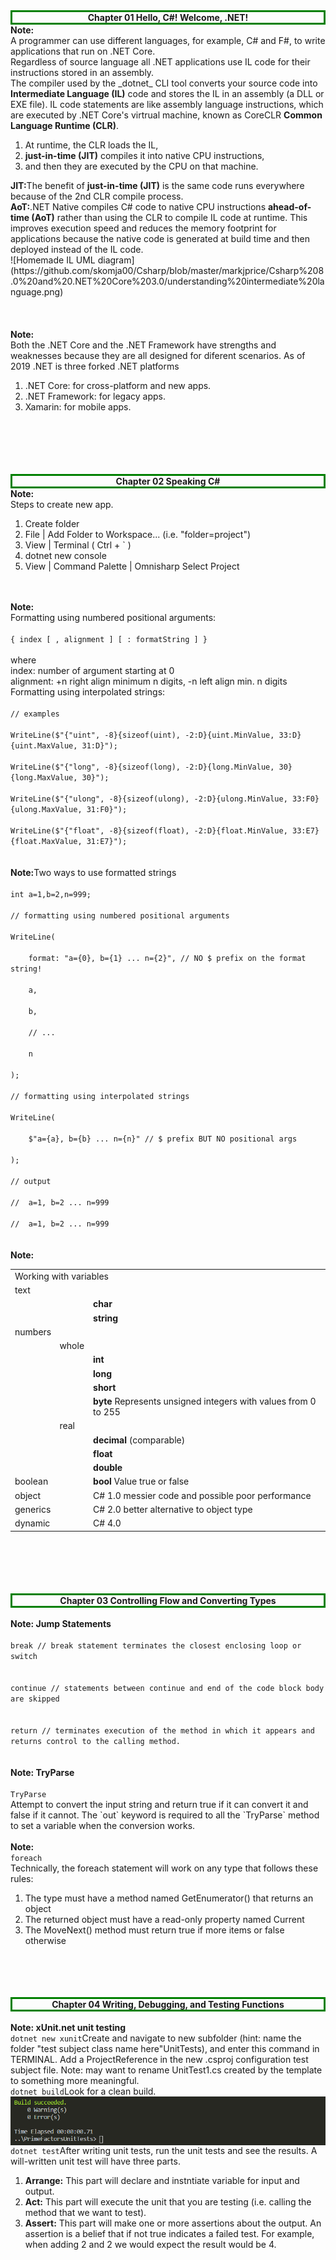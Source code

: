 <!DOCTYPE html>
<html>
<head>
<style>
.center {
  text-align: center;
  border: 3px solid green;
}
</style>
</head>
<body>
<! ––-------------------------------------------------------->
<div class="center">
  <b>Chapter 01 Hello, C#! Welcome, .NET!</b>
</div>
<b>Note:</b><br>
A programmer can use different languages, for example, C# and F#, to write applications that run on .NET Core. <br>Regardless of source language all .NET applications use IL code for their instructions stored in an assembly. <br> The compiler used by the _dotnet_ CLI tool converts your source code into <b>Intermediate Language (IL)</b> code and stores the IL in an assembly (a DLL or EXE file). IL code statements are like assembly language instructions, which are executed by .NET Core's virtrual machine, known as CoreCLR <b>Common Language Runtime (CLR)</b>.
<ol>
	<li>At runtime, the CLR loads the IL, </li>
	<li><b>just-in-time (JIT)</b> compiles it into native CPU instructions, </li>
	<li>and then they are executed by the CPU on that machine.</li>
</ol>
<b>JIT:</b>The benefit of <b>just-in-time (JIT)</b> is the same code runs everywhere because of the 2nd CLR compile process.<br>
<b>AoT:</b>.NET Native compiles C# code to native CPU instructions <b>ahead-of-time (AoT)</b> rather than using the CLR to compile IL code at runtime. This improves execution speed and reduces the memory footprint for applications because the native code is generated at build time and then deployed instead of the IL code. 
<br>
![Homemade IL UML diagram](https://github.com/skomja00/Csharp/blob/master/markjprice/Csharp%208.0%20and%20.NET%20Core%203.0/understanding%20intermediate%20language.png)<br>
<br>
<br><br><b>Note:</b><br>
Both the .NET Core and the .NET Framework have strengths and weaknesses because they are all designed for diferent scenarios. As of 2019 .NET is three forked .NET platforms
<ol>
	<li>.NET Core: for cross-platform and new apps.
	<li>.NET Framework: for legacy apps.
	<li>Xamarin: for mobile apps.
</ol>
<br>
<br>
<br>
<br>
<br>
<! ––-------------------------------------------------------->
<div class="center">
  <b>Chapter 02 Speaking C#</b>
</div>
<b>Note:</b><br>
Steps to create new app.
<ol>
	<li>Create folder<br>
	<li>File | Add Folder to Workspace... (i.e. "folder=project")<br>
	<li>View | Terminal ( Ctrl + ` )<br>
	<li>dotnet new console<br>
	<li>View | Command Palette | Omnisharp Select Project<br>
</ol>
<br>
<br>
<b>Note:</b><br>
Formatting using numbered positional arguments:<br>
<code>
{ index [ , alignment ] [ : formatString ] }<br>
</code>
where<br>
index: number of argument starting at 0<br>
alignment: +n right align minimum n digits, -n left align min. n digits<br>
Formatting using interpolated strings:<br>
<code>
// examples
</code>
<code>
WriteLine($"{"uint", -8}{sizeof(uint), -2:D}{uint.MinValue, 33:D}{uint.MaxValue, 31:D}");
</code>
<code>
WriteLine($"{"long", -8}{sizeof(long), -2:D}{long.MinValue, 30}{long.MaxValue, 30}");
</code>
<code>
WriteLine($"{"ulong", -8}{sizeof(ulong), -2:D}{ulong.MinValue, 33:F0}{ulong.MaxValue, 31:F0}");
</code>
<code>
WriteLine($"{"float", -8}{sizeof(float), -2:D}{float.MinValue, 33:E7}{float.MaxValue, 31:E7}");
</code>
<br>
<br>
<b>Note:</b>Two ways to use formatted strings<br>
<code>
int a=1,b=2,n=999;<br>
// formatting using numbered positional arguments<br>
WriteLine(<br>
&nbsp;&nbsp;&nbsp;&nbsp;format: "a={0}, b={1} ... n={2}", // NO $ prefix on the format string!<br>
&nbsp;&nbsp;&nbsp;&nbsp;a,<br>
&nbsp;&nbsp;&nbsp;&nbsp;b,<br>
&nbsp;&nbsp;&nbsp;&nbsp;// ...<br>
&nbsp;&nbsp;&nbsp;&nbsp;n<br>
);<br>
// formatting using interpolated strings<br>
WriteLine(<br>
&nbsp;&nbsp;&nbsp;&nbsp;$"a={a}, b={b} ... n={n}" // $ prefix BUT NO positional args<br>
);<br>
// output<br>
//  a=1, b=2 ... n=999<br>
//  a=1, b=2 ... n=999
</code>
<br>
<br>
<b>Note:</b>
<table>
<tr>
  <td colspan="3">Working with variables</td>
</tr>
<tr>
    <td colspan="3">text</td>
</tr>
<tr>
    <td></td>
    <td></td>
    <td><b>char</b></td>
</tr>
<tr>
    <td></td>
    <td></td>
    <td><b>string</b><br>  </td>
</tr>
<tr>
    <td colspan="3">numbers</td>
</tr>
<tr>
    <td></td>
    <td>whole</td>
    <td></td>
</tr>
<tr>
    <td></td>
    <td></td>
    <td><b>int</b></td>
<tr>
    <td></td>
    <td></td>
    <td><b>long</b></td>
</tr>
<tr>
    <td></td>
    <td></td>
    <td><b>short</b></td>
</tr>
<tr>
    <td></td>
    <td></td>
    <td><b>byte</b> Represents unsigned integers with values from 0 to 255</td>
</tr>
<tr>
    <td></td>
    <td>real</td>
    <td></td>
</tr>
<tr>
    <td></td>
    <td></td>
    <td><b>decimal</b> (comparable)</td>
</tr>
<tr>
    <td></td>
    <td></td>
    <td><b>float</b></td>
</tr>
<tr>
    <td></td>
    <td></td>
    <td><b>double</b></td>
</tr>
<tr>
    <td>boolean</td>
    <td></td>
    <td><b>bool</b> Value true or false</td>
</tr>
<tr>
    <td>object</td>
    <td></td>
    <td>C# 1.0 messier code and possible poor performance</td>
</tr>
<tr>
    <td>generics</td>
    <td></td>
    <td>C# 2.0 better alternative to object type</td>
</tr>
<tr>
    <td>dynamic</td>
    <td></td>
    <td>C# 4.0 </td>
</tr>
</table>
<br>
<br>
<br>
<br>
<br>
<! ––-------------------------------------------------------->
<div class="center">
  <b>Chapter 03 Controlling Flow and Converting Types</b>
</div><br>
<b>Note: Jump Statements</b><br>
<code>
break // break statement terminates the closest enclosing loop or switch 
</code><br>
<code>
continue // statements between continue and end of the code block body are skipped
</code><br>
<code>
return // terminates execution of the method in which it appears and returns control to the calling method.
</code>
<br>
<br>
<b>Note: TryParse</b><br>
<code>
TryParse
</code>
Attempt to convert the input string and return true if it can convert it and false if it cannot. The `out` keyword is required to all the `TryParse` method to set a variable when the conversion works.
<br>
<br>
<b>Note:</b>
<code>
foreach
</code> Technically, the foreach statement will work on any type that follows these rules:<br>
<ol>
	<li>The type must have a method named GetEnumerator() that returns an object
	<li>The returned object must have a read-only property named Current
	<li>The MoveNext() method must return true if more items or false otherwise
</ol>
<br>
<br>
<br>
<br>
<! ––-------------------------------------------------------->
<div class="center">
  <b>Chapter 04 Writing, Debugging, and Testing Functions</b>
</div><br>
<b>Note: xUnit.net unit testing</b><br>
<code>dotnet new xunit</code>Create and navigate to new subfolder (hint: name the folder "test subject class name here"UnitTests), and enter this  command in TERMINAL. Add a ProjectReference in the new .csproj configuration test subject file.  Note: may want to rename UnitTest1.cs created by the template to something more meaningful.<br>
<code>dotnet build</code>Look for a clean build.<br>
<img src="https://github.com/skomja00/Csharp/blob/master/markjprice/Csharp%208.0%20and%20.NET%20Core%203.0/-test%20subject%20class%20name%20here-UnitTests.png" alt="..." align="left"><br>
<code>dotnet test</code>After writing unit tests, run the unit tests and see the results. A will-written unit test will have three parts.<br>
<ol>
    <li><b>Arrange:</b> This part will declare and instntiate variable for input and output.</li>
    <li><b>Act:</b> This part will execute the unit that you are testing (i.e. calling the method that we want to test).</li>
    <li><b>Assert:</b> This part will make one or more assertions about the output. An assertion is a belief that if not true indicates a failed test. For example, when adding 2 and 2 we would expect the result would be 4.</li>
</ol>







</body>
</html>
